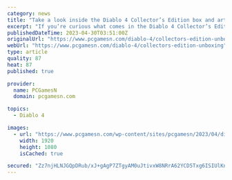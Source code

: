 ```yaml
---
category: news
title: "Take a look inside the Diablo 4 Collector’s Edition box and art book"
excerpt: "If you’re curious what comes in the Diablo 4 Collector’s Edition box, top player Wudijo unboxes the limited edition package ahead of the RPG game’s launch."
publishedDateTime: 2023-04-30T03:51:00Z
originalUrl: "https://www.pcgamesn.com/diablo-4/collectors-edition-unboxing"
webUrl: "https://www.pcgamesn.com/diablo-4/collectors-edition-unboxing"
type: article
quality: 87
heat: 87
published: true

provider:
  name: PCGamesN
  domain: pcgamesn.com

topics:
  - Diablo 4

images:
  - url: "https://www.pcgamesn.com/wp-content/sites/pcgamesn/2023/04/diablo-4-collectors-edition-unboxing-contents.jpg"
    width: 1920
    height: 1080
    isCached: true

secured: "Zz7njHLNJGQpDRub/xJ+gAgP7ZTgyAM0uJtivxW8NRrA62YCD5Txg6ISIUlKn4RDJ7uK2vko2U43oRQnz5NKpXo01T1wWFxs1xtO+jBy6ztsKMTB/wH5ARSFVwcHXxosnBpjYFJFqJz9/NNlQYQn+sa8qybM+yWPDL8YbJyzCvUkybu+kkWYbBHqCYbdSf1NCAmbjNb/NOa6AYaadN8EugPmUoekaO9I2I+ddfU/cbri4P5kxq3cJsjBgtiYSnSbONfmhh7olNCUJ5QrL/a4a0OW4bQqlj5YMKog30qM/N/hOK1bBgeEc6KgkTwz/jesbWmG6m437cSFELVUPUgNDMbL40zDx3lX7coVyNjcFYQ=;VDBZc4a3woh28nLL3NAI5A=="
---
```


